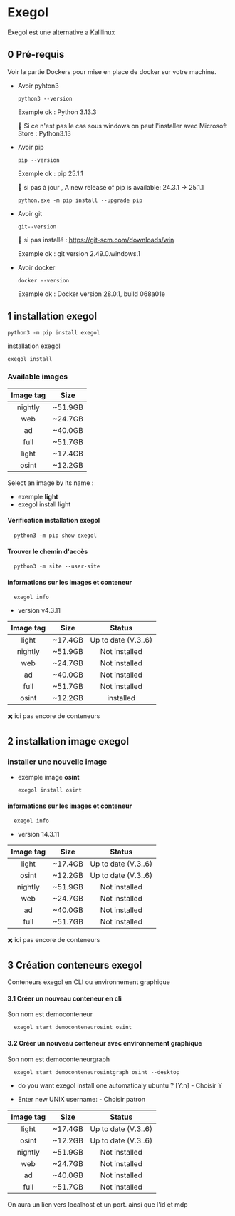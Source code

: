 # Exegol 
Exegol est une alternative a Kalilinux

## 0 Pré-requis
Voir la partie Dockers pour mise en place de docker sur votre machine.
- Avoir pyhton3

      python3 --version
  
  Exemple ok : Python 3.13.3

  🚩 Si ce n'est pas le cas sous windows on peut l'installer avec Microsoft Store : Python3.13

- Avoir pip

      pip --version
  
  Exemple ok : pip 25.1.1

   🚩 si pas à jour ,  A new release of pip is available: 24.3.1 -> 25.1.1

      python.exe -m pip install --upgrade pip

- Avoir git

      git--version

  🚩 si pas installé : https://git-scm.com/downloads/win
  
  Exemple ok : git version 2.49.0.windows.1

- Avoir docker

      docker --version
  
  Exemple ok : Docker version 28.0.1, build 068a01e


## 1 installation exegol
    python3 -m pip install exegol




installation exegol

    exegol install

### Available images

|    Image tag    |   Size |
 |:-:    |:-:    |
| nightly | ~51.9GB |
| web |  ~24.7GB |
| ad |  ~40.0GB |
|  full | ~51.7GB | 
|  light | ~17.4GB |
|   osint | ~12.2GB |

Select an image by its name : 
- exemple **light**
- exegol install light

#### Vérification installation exegol

      python3 -m pip show exegol
      
#### Trouver le chemin d'accès

      python3 -m site --user-site

#### informations sur les images et conteneur 

      exegol info

   * version v4.3.11


|    Image tag    |   Size | Status |
|:-:    |:-:    |:-:    |
|  light | ~17.4GB | Up to date (V.3..6) |
| nightly | ~51.9GB | Not installed |
| web |  ~24.7GB | Not installed |
| ad |  ~40.0GB | Not installed |
|  full | ~51.7GB | Not installed |
|   osint | ~12.2GB| installed |

✖️ ici pas encore de conteneurs



## 2 installation image exegol

### installer une nouvelle image
- exemple image **osint**
  
      exegol install osint

#### informations sur les images et conteneur 

      exegol info

   * version 14.3.11


|    Image tag    |   Size | Status |
|:-:    |:-:    |:-:    |
|  light | ~17.4GB | Up to date (V.3..6) |
|   osint | ~12.2GB| Up to date (V.3..6) |
| nightly | ~51.9GB | Not installed |
| web |  ~24.7GB | Not installed |
| ad |  ~40.0GB | Not installed |
|  full | ~51.7GB | Not installed |


✖️ ici pas encore de conteneurs

## 3 Création conteneurs exegol

Conteneurs exegol en CLI ou environnement graphique

#### 3.1 Créer un nouveau conteneur en cli

Son nom est democonteneur

      exegol start democonteneurosint osint

#### 3.2 Créer un nouveau conteneur avec environnement graphique

Son nom est democonteneurgraph

      exegol start democonteneurosintgraph osint --desktop

- do you want exegol install one automaticaly ubuntu ? [Y:n]
      - Choisir Y

- Enter new UNIX username:
      - Choisir patron


|    Image tag    |   Size | Status |
|:-:    |:-:    |:-:    |
|  light | ~17.4GB | Up to date (V.3..6) |
|   osint | ~12.2GB| Up to date (V.3..6) |
| nightly | ~51.9GB | Not installed |
| web |  ~24.7GB | Not installed |
| ad |  ~40.0GB | Not installed |
|  full | ~51.7GB | Not installed |



On aura un lien vers localhost et un port. ainsi que l'id et mdp
